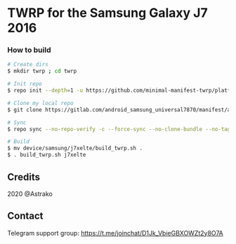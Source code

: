 # TWRP for the Samsung Galaxy J7 2016

### How to build ###

```bash
# Create dirs
$ mkdir twrp ; cd twrp

# Init repo
$ repo init --depth=1 -u https://github.com/minimal-manifest-twrp/platform_manifest_twrp_omni.git -b twrp-9.0

# Clone my local repo
$ git clone https://gitlab.com/android_samsung_universal7870/manifest/android_manifest_samsung_j7xelte.git -b twrp .repo/local_manifests

# Sync
$ repo sync --no-repo-verify -c --force-sync --no-clone-bundle --no-tags --optimized-fetch --prune -j`nproc`

# Build
$ mv device/samsung/j7xelte/build_twrp.sh .
$ . build_twrp.sh j7xelte
```
## Credits
2020 @Astrako

## Contact
Telegram support group: https://t.me/joinchat/D1Jk_VbieGBXOWZt2y8O7A
